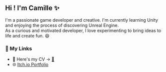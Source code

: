 ## Hi ! I'm Camille ✨

I'm a passionate game developer and creative.
I'm currently learning Unity and enjoying the process of discovering Unreal Engine.  
As a curious and motivated developer, I love experimenting to bring ideas to life and create fun. 😄 


### 🚀 My Links
- 📄 Here's my CV -> [📄](./CV_CamillePurificato.pdf)
- 🌐 [Itch.io Portfolio]()

<!--
**Purificato/Purificato** is a ✨ _special_ ✨ repository because its `README.md` (this file) appears on your GitHub profile.

Here are some ideas to get you started:

- 🔭 I’m currently working on ...
- 🌱 I’m currently learning ...
- 👯 I’m looking to collaborate on ...
- 🤔 I’m looking for help with ...
- 💬 Ask me about ...
- 📫 How to reach me: ...
- 😄 Pronouns: ...
- ⚡ Fun fact: ...
-->
